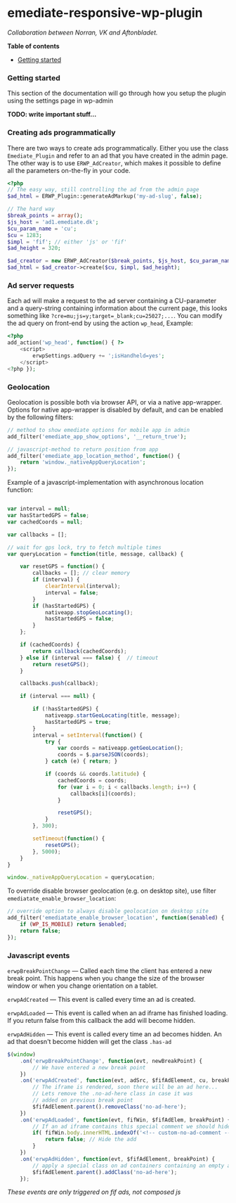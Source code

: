 emediate-responsive-wp-plugin
=============================

*Collaboration between Norran, VK and Aftonbladet.*

**Table of contents**

- [Getting started](#getting-started)

### Getting started

This section of the documentation will go through how you setup the plugin using the settings page in wp-admin

**TODO: write important stuff...**



### Creating ads programmatically

There are two ways to create ads programmatically. Either you use the class `Emediate_Plugin` and refer to an ad that
you have created in the admin page. The other way is to use `ERWP_AdCreator`, which makes it possible to define all
the parameters on-the-fly in your code.

```php
<?php
// The easy way, still controlling the ad from the admin page
$ad_html = ERWP_Plugin::generateAdMarkup('my-ad-slug', false);

// The hard way
$break_points = array();
$js_host = 'ad1.emediate.dk';
$cu_param_name = 'cu';
$cu = 1283;
$impl = 'fif'; // either 'js' or 'fif'
$ad_height = 320;

$ad_creator = new ERWP_AdCreator($break_points, $js_host, $cu_param_name);
$ad_html = $ad_creator->create($cu, $impl, $ad_height);

```


### Ad server requests

Each ad will make a request to the ad server containing a CU-parameter and a query-string containing information
about the current page, this looks something like `?cre=mu;js=y;target=_blank;cu=25027;...`. You can modify the
ad query on front-end by using the action `wp_head`, Example:

```php
<?php
add_action('wp_head', function() { ?>
    <script>
        erwpSettings.adQuery += ';isHandheld=yes';
    </script>
<?php });
```

### Geolocation

Geolocation is possible both via browser API, or via a native app-wrapper.
Options for native app-wrapper is disabled by default, and can be enabled by the
following filters:

```php
// method to show emediate options for mobile app in admin
add_filter('emediate_app_show_options', '__return_true');

// javascript-method to return position from app
add_filter('emediate_app_location_method', function() {
    return 'window._nativeAppQueryLocation';
});
```

Example of a javascript-implementation with asynchronous location function:
```js

var interval = null;
var hasStartedGPS = false;
var cachedCoords = null;

var callbacks = [];

// wait for gps lock, try to fetch multiple times
var queryLocation = function(title, message, callback) {

    var resetGPS = function() {
        callbacks = []; // clear memory
        if (interval) {
            clearInterval(interval);
            interval = false;
        }
        if (hasStartedGPS) {
            nativeapp.stopGeoLocating();
            hasStartedGPS = false;
        }
    };

    if (cachedCoords) {
        return callback(cachedCoords);
    } else if (interval === false) {  // timeout
        return resetGPS();
    }

    callbacks.push(callback);

    if (interval === null) {

        if (!hasStartedGPS) {
            nativeapp.startGeoLocating(title, message);
            hasStartedGPS = true;
        }
        interval = setInterval(function() {
            try {
                var coords = nativeapp.getGeoLocation();
                coords = $.parseJSON(coords);
            } catch (e) { return; }

            if (coords && coords.latitude) {
                cachedCoords = coords;
                for (var i = 0; i < callbacks.length; i++) {
                    callbacks[i](coords);
                }

                resetGPS();
            }
        }, 300);

        setTimeout(function() {
            resetGPS();
        }, 5000);
    }
}

window._nativeAppQueryLocation = queryLocation;
```

To override disable browser geolocation (e.g. on desktop site), use filter `emediatate_enable_browser_location`:
```php
// override option to always disable geolocation on desktop site
add_filter('emediatate_enable_browser_location', function($enabled) {
    if (WP_IS_MOBILE) return $enabled;
    return false;
});
```

### Javascript events

`erwpBreakPointChange` — Called each time the client has entered a new break point. This happens when you change
the size of the browser window or when you change orientation on a tablet.

`erwpAdCreated` — This event is called every time an ad is created.

`erwpAdLoaded` — This event is called when an ad iframe has finished loading. If you return false from this callback the add will become hidden.

`erwpAdHidden` — This event is called every time an ad becomes hidden. An ad that doesn't become hidden will get the class `.has-ad`


```js
$(window)
    .on('erwpBreakPointChange', function(evt, newBreakPoint) {
        // We have entered a new break point
    })
    .on('erwpAdCreated', function(evt, adSrc, $fifAdElement, cu, breakPoint) {
        // The iframe is rendered, soon there will be an ad here...
        // Lets remove the .no-ad-here class in case it was
        // added on previous break point
        $fifAdElement.parent().removeClass('no-ad-here');
    })
    .on('erwpAdLoaded', function(evt, fifWin, $fifAdElem, breakPoint) {
        // If an ad iframe contains this special comment we should hide the ad
        if( fifWin.body.innerHTML.indexOf('<!-- custom-no-ad-comment -->') > -1 ) {
            return false; // Hide the add
        }
    })
    .on('erwpAdHidden', function(evt, $fifAdElement, breakPoint) {
        // apply a special class on ad containers containing an empty ad
        $fifAdElement.parent().addClass('no-ad-here');
    });
```

*These events are only triggered on fif ads, not composed js*

